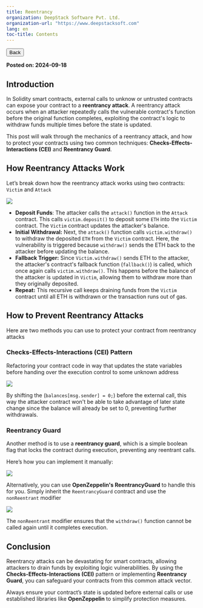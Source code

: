 ```yaml
---
title: Reentrancy
organization: DeepStack Software Pvt. Ltd.
organization-url: "https://www.deepstacksoft.com"
lang: en
toc-title: Contents
---
```


<nav>
  <a href="index.html"><button>Back</button></a>
</nav>

**Posted on: 2024-09-18**

## Introduction

In Solidity smart contracts, external calls to unknow or untrusted contracts can expose your contract to a **reentrancy attack**. A reentrancy attack occurs when an attacker repeatedly calls the vulnerable contract's function before the original function completes, exploiting the contract's logic to withdraw funds multiple times before the state is updated.

This post will walk through the mechanics of a reentrancy attack, and how to protect your contracts using two common techniques: **Checks-Effects-Interactions (CEI)** and **Reentrancy Guard**.

## How Reentrancy Attacks Work

Let’s break down how the reentrancy attack works using two contracts: `Victim` and `Attack`

![](blogs/codeblocks/codeblock-13.png)

- **Deposit Funds**: The attacker calls the `attack()` function in the `Attack` contract. This calls `victim.deposit()` to deposit some `ETH` into the `Victim` contract. The `Victim` contract updates the attacker's balance.<br>
- **Initial Withdrawal:** Next, the `attack()` function calls `victim.withdraw()` to withdraw the deposited `ETH` from the `Victim` contract. Here, the vulnerability is triggered because `withdraw()` sends the ETH back to the attacker before updating the balance.
- **Fallback Trigger:** Since `Victim.withdraw()` sends ETH to the attacker, the attacker's contract's fallback function (`fallback()`) is called, which once again calls `victim.withdraw()`. This happens before the balance of the attacker is updated in `Victim`, allowing them to withdraw more than they originally deposited.
- **Repeat:** This recursive call keeps draining funds from the `Victim` contract until all ETH is withdrawn or the transaction runs out of gas.

## How to Prevent Reentrancy Attacks

Here are two methods you can use to protect your contract from reentrancy attacks

### Checks-Effects-Interactions (CEI) Pattern

Refactoring your contract code in way that updates the state variables before handing over the execution control to some unknown address

![](blogs/codeblocks/codeblock-14.png)

By shifting the (`balances[msg.sender] = 0;`) before the external call, this way the attacker contract won't be able to take advantage of later state change since the balance will already be set to 0, preventing further withdrawals.

### Reentrancy Guard

Another method is to use a **reentrancy guard**, which is a simple boolean flag that locks the contract during execution, preventing any reentrant calls.

Here’s how you can implement it manually:

![](blogs/codeblocks/codeblock-15.png)

Alternatively, you can use **OpenZeppelin's ReentrancyGuard** to handle this for you. Simply inherit the `ReentrancyGuard` contract and use the `nonReentrant` modifier

![](blogs/codeblocks/codeblock-16.png)

The `nonReentrant` modifier ensures that the `withdraw()` function cannot be called again until it completes execution.

## Conclusion

Reentrancy attacks can be devastating for smart contracts, allowing attackers to drain funds by exploiting logic vulnerabilities. By using the **Checks-Effects-Interactions (CEI)** pattern or implementing **Reentrancy Guard**, you can safeguard your contracts from this common attack vector.

Always ensure your contract’s state is updated before external calls or use established libraries like **OpenZeppelin** to simplify protection measures.
